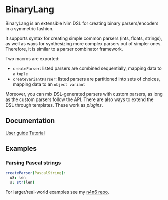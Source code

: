 # BinaryLang
BinaryLang is an extensible Nim DSL for creating binary parsers/encoders in a
symmetric fashion.

It supports syntax for creating simple common parsers (ints, floats, strings),
as well as ways for synthesizing more complex parsers out of simpler ones.
Therefore, it is similar to a parser combinator framework.

Two macros are exported:
- `createParser`: listed parsers are combined sequentially, mapping data to a `tuple`
- `createVariantParser`: listed parsers are partitioned into sets of choices, mapping data to an `object variant`

Moreover, you can mix DSL-generated parsers with custom parsers, as long as the
custom parsers follow the API. There are also ways to extend the DSL through templates. These work as
*plugins*.

## Documentation
[User guide](https://sealmove.github.io/binarylang/)
[Tutorial](https://sealmove.github.io/binarylang/tutorial.html)

## Examples
### Parsing Pascal strings
```nim
createParser(PascalString):
  u8: len
  s: str(len)
```

For larger/real-world examples see my [n4n6 repo](https://github.com/sealmove/n4n6).
